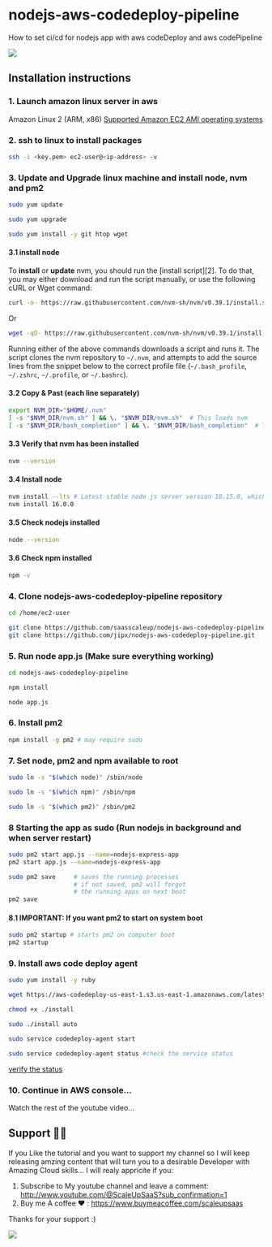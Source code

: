 # nodejs-aws-codedeploy-pipeline

How to set ci/cd for nodejs app with aws codeDeploy and aws codePipeline

<a href="https://www.buymeacoffee.com/scaleupsaas"><img src="https://img.buymeacoffee.com/button-api/?text=Buy me a coffee&emoji=&slug=scaleupsaas&button_colour=BD5FFF&font_colour=ffffff&font_family=Cookie&outline_colour=000000&coffee_colour=FFDD00" /></a>

## Installation instructions

### 1. Launch amazon linux server in aws
Amazon Linux 2 (ARM, x86)
<a href ="https://docs.aws.amazon.com/codedeploy/latest/userguide/codedeploy-agent.html" target="_blank"> Supported Amazon EC2 AMI operating systems </a>

### 2. ssh to linux to install packages

```sh
ssh -i <key.pem> ec2-user@<ip-address> -v
```

### 3. Update and Upgrade linux machine and install node, nvm and pm2

```sh
sudo yum update
```

```sh
sudo yum upgrade
```

```sh
sudo yum install -y git htop wget
```

#### 3.1 install node

To **install** or **update** nvm, you should run the [install script][2]. To do that, you may either download and run the script manually, or use the following cURL or Wget command:
```sh
curl -o- https://raw.githubusercontent.com/nvm-sh/nvm/v0.39.1/install.sh | bash
```
Or
```sh
wget -qO- https://raw.githubusercontent.com/nvm-sh/nvm/v0.39.1/install.sh | bash
```

Running either of the above commands downloads a script and runs it. The script clones the nvm repository to `~/.nvm`, and attempts to add the source lines from the snippet below to the correct profile file (`~/.bash_profile`, `~/.zshrc`, `~/.profile`, or `~/.bashrc`).

#### 3.2 Copy & Past (each line separately)
<a id="profile_snippet"></a>
```sh
export NVM_DIR="$HOME/.nvm"
[ -s "$NVM_DIR/nvm.sh" ] && \. "$NVM_DIR/nvm.sh"  # This loads nvm
[ -s "$NVM_DIR/bash_completion" ] && \. "$NVM_DIR/bash_completion"  # This loads nvm bash_completion
```

#### 3.3 Verify that nvm has been installed

```sh
nvm --version
```

#### 3.4 Install node

```sh
nvm install --lts # Latest stable node js server version 18.15.0, which is not well-supported, install a version which is active                                                                                                                                  
nvm install 16.0.0
```

#### 3.5 Check nodejs installed
```sh
node --version
```

#### 3.6 Check npm installed
```sh
npm -v
```

### 4. Clone nodejs-aws-codedeploy-pipeline repository

```sh
cd /home/ec2-user
```

```sh
git clone https://github.com/saasscaleup/nodejs-aws-codedeploy-pipeline.git
git clone https://github.com/jipx/nodejs-aws-codedeploy-pipeline.git
```

### 5. Run node app.js  (Make sure everything working)

```sh
cd nodejs-aws-codedeploy-pipeline
```

```sh
npm install
```

```sh
node app.js
```

### 6. Install pm2
```sh
npm install -g pm2 # may require sudo
```

### 7. Set node, pm2 and npm available to root

```sh
sudo ln -s "$(which node)" /sbin/node
```
```sh
sudo ln -s "$(which npm)" /sbin/npm
```
```sh
sudo ln -s "$(which pm2)" /sbin/pm2
```

### 8 Starting the app as sudo (Run nodejs in background and when server restart)
```sh
sudo pm2 start app.js --name=nodejs-express-app
pm2 start app.js --name=nodejs-express-app
```
```sh
sudo pm2 save     # saves the running processes
                  # if not saved, pm2 will forget
                  # the running apps on next boot
pm2 save
```

#### 8.1 IMPORTANT: If you want pm2 to start on system boot
```sh
sudo pm2 startup # starts pm2 on computer boot
pm2 startup
```

### 9. Install aws code deploy agent 
```sh
sudo yum install -y ruby 
```

```sh
wget https://aws-codedeploy-us-east-1.s3.us-east-1.amazonaws.com/latest/install
```

```sh
chmod +x ./install
```
```sh
sudo ./install auto
```
```sh
sudo service codedeploy-agent start
```
```sh
sudo service codedeploy-agent status #check the service status
```
<a href="https://docs.aws.amazon.com/codedeploy/latest/userguide/codedeploy-agent-operations-verify.html#codedeploy-agent-operations-verify-linux"> verify the status</a>

### 10. Continue in AWS console...

Watch the rest of the youtube video...


## Support 🙏😃
  
 If you Like the tutorial and you want to support my channel so I will keep releasing amzing content that will turn you to a desirable Developer with Amazing Cloud skills... I will realy appricite if you:
 
 1. Subscribe to My youtube channel and leave a comment: http://www.youtube.com/@ScaleUpSaaS?sub_confirmation=1
 2. Buy me A coffee ❤️ : https://www.buymeacoffee.com/scaleupsaas

Thanks for your support :)

<a href="https://www.buymeacoffee.com/scaleupsaas"><img src="https://img.buymeacoffee.com/button-api/?text=Buy me a coffee&emoji=&slug=scaleupsaas&button_colour=FFDD00&font_colour=000000&font_family=Cookie&outline_colour=000000&coffee_colour=ffffff" /></a>
